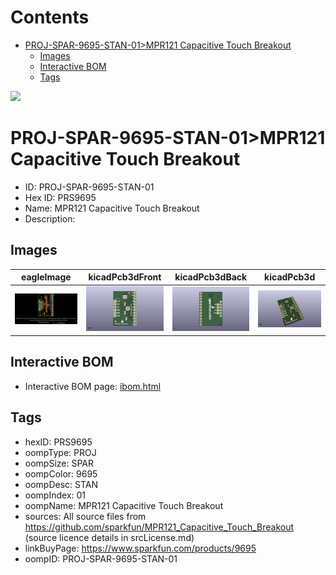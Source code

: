 



Contents
========

* [PROJ-SPAR-9695-STAN-01>MPR121 Capacitive Touch Breakout](#proj-spar-9695-stan-01mpr121-capacitive-touch-breakout)
	* [Images](#images)
	* [Interactive BOM](#interactive-bom)
	* [Tags](#tags)
  
![][im]
# PROJ-SPAR-9695-STAN-01>MPR121 Capacitive Touch Breakout

- ID: PROJ-SPAR-9695-STAN-01
- Hex ID: PRS9695
- Name: MPR121 Capacitive Touch Breakout
- Description: 

## Images
  
  

|eagleImage|kicadPcb3dFront|kicadPcb3dBack|kicadPcb3d|
| :---: | :---: | :---: | :---: |
|[![eagleImage](eagleImage_140.png)](eagleImage_.png)|[![kicadPcb3dFront](kicadPcb3dFront_140.png)](kicadPcb3dFront_.png)|[![kicadPcb3dBack](kicadPcb3dBack_140.png)](kicadPcb3dBack_.png)|[![kicadPcb3d](kicadPcb3d_140.png)](kicadPcb3d_.png)|

## Interactive BOM

- Interactive BOM page: [ibom.html](kicad/bom/ibom.html)

## Tags

- hexID: PRS9695
- oompType: PROJ
- oompSize: SPAR
- oompColor: 9695
- oompDesc: STAN
- oompIndex: 01
- oompName: MPR121 Capacitive Touch Breakout
- sources: All source files from https://github.com/sparkfun/MPR121_Capacitive_Touch_Breakout (source licence details in srcLicense.md)
- linkBuyPage: https://www.sparkfun.com/products/9695
- oompID: PROJ-SPAR-9695-STAN-01



[im]: kicadPcb3d_450.png
